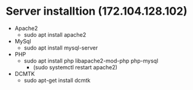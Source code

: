 # Server installtion (172.104.128.102)
- Apache2
  - sudo apt install apache2
- MySql
  - sudo apt install mysql-server
- PHP
  - sudo apt install php libapache2-mod-php php-mysql
      - (sudo systemctl restart apache2) 
- DCMTK
  - sudo apt-get install dcmtk
